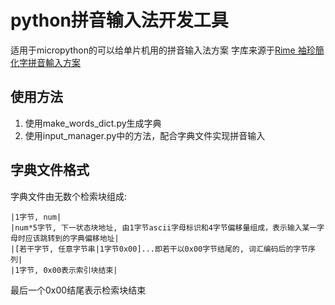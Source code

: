 # python拼音输入法开发工具

适用于micropython的可以给单片机用的拼音输入法方案
字库来源于[Rime 袖珍簡化字拼音輸入方案 ](https://github.com/rime/rime-pinyin-simp)

## 使用方法

1. 使用make_words_dict.py生成字典
2. 使用input_manager.py中的方法，配合字典文件实现拼音输入

## 字典文件格式

字典文件由无数个检索块组成:

    |1字节, num|
    |num*5字节, 下一状态块地址, 由1字节ascii字母标识和4字节偏移量组成，表示输入某一字母时应该跳转到的字典偏移地址|
    |[若干字节, 任意字节串|1字节0x00]...即若干以0x00字节结尾的, 词汇编码后的字节序列|
    |1字节, 0x00表示索引块结束|
    
最后一个0x00结尾表示检索块结束
